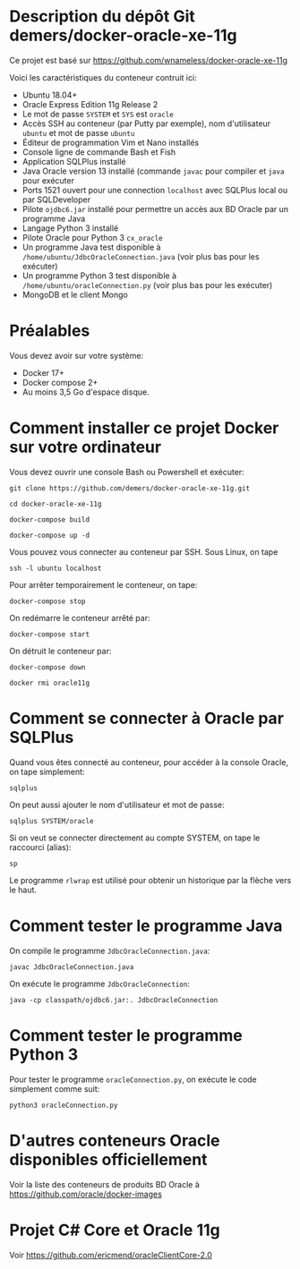 # Description du dépôt Git demers/docker-oracle-xe-11g

Ce projet est basé sur https://github.com/wnameless/docker-oracle-xe-11g

Voici les caractéristiques du conteneur contruit ici:

- Ubuntu 18.04+
- Oracle Express Edition 11g Release 2
- Le mot de passe `SYSTEM` et `SYS` est `oracle`
- Accès SSH au conteneur (par Putty par exemple), nom d'utilisateur `ubuntu` et mot de passe `ubuntu`
- Éditeur de programmation Vim et Nano installés
- Console ligne de commande Bash et Fish
- Application SQLPlus installé
- Java Oracle version 13 installé (commande `javac` pour compiler et `java` pour exécuter
- Ports 1521 ouvert pour une connection `localhost` avec SQLPlus local ou par SQLDeveloper
- Pilote `ojdbc6.jar` installé pour permettre un accès aux BD Oracle par un programme Java
- Langage Python 3 installé
- Pilote Oracle pour Python 3 `cx_oracle`
- Un programme Java test disponible à `/home/ubuntu/JdbcOracleConnection.java` (voir plus bas pour les exécuter)
- Un programme Python 3 test disponible à `/home/ubuntu/oracleConnection.py` (voir plus bas pour les exécuter)
- MongoDB et le client Mongo

# Préalables

Vous devez avoir sur votre système:

- Docker 17+
- Docker compose 2+
- Au moins 3,5 Go d'espace disque.

# Comment installer ce projet Docker sur votre ordinateur

Vous devez ouvrir une console Bash ou Powershell et exécuter:

```
git clone https://github.com/demers/docker-oracle-xe-11g.git

cd docker-oracle-xe-11g

docker-compose build

docker-compose up -d
```

Vous pouvez vous connecter au conteneur par SSH.  Sous Linux, on tape

```
ssh -l ubuntu localhost
```

Pour arrêter temporairement le conteneur, on tape:

```
docker-compose stop
```

On redémarre le conteneur arrêté par:

```
docker-compose start
```

On détruit le conteneur par:

```
docker-compose down

docker rmi oracle11g
```

# Comment se connecter à Oracle par SQLPlus

Quand vous êtes connecté au conteneur, pour accéder à la console Oracle, on tape simplement:

```
sqlplus
```

On peut aussi ajouter le nom d'utilisateur et mot de passe:

```
sqlplus SYSTEM/oracle
```


Si on veut se connecter directement au compte SYSTEM, on tape le raccourci
(alias):

```
sp
```

Le programme `rlwrap` est utilisé pour obtenir un historique par la flèche vers
le haut.

# Comment tester le programme Java

On compile le programme `JdbcOracleConnection.java`:

```
javac JdbcOracleConnection.java
```
On exécute le programme `JdbcOracleConnection`:

```
java -cp classpath/ojdbc6.jar:. JdbcOracleConnection
```

# Comment tester le programme Python 3

Pour tester le programme `oracleConnection.py`, on exécute le code simplement
comme suit:

```
python3 oracleConnection.py
```

# D'autres conteneurs Oracle disponibles officiellement

Voir la liste des conteneurs de produits BD Oracle à https://github.com/oracle/docker-images

# Projet C# Core et Oracle 11g

Voir https://github.com/ericmend/oracleClientCore-2.0
